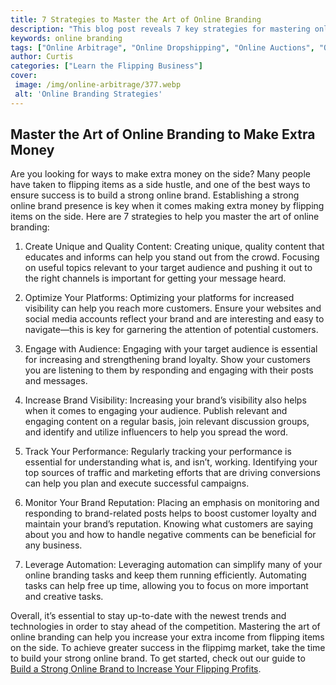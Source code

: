 ```yaml
---
title: 7 Strategies to Master the Art of Online Branding
description: "This blog post reveals 7 key strategies for mastering online branding for small business owners Learn how to strengthen your presence online and stand out from the competition"
keywords: online branding
tags: ["Online Arbitrage", "Online Dropshipping", "Online Auctions", "Online Retail Arbitrage", "Online Advertising", "Online Branding", "Online Reputation Management", "Online Negotiation", "Online Sales Psychology", "Online Market Research", "Online Product Photography", "Online Product Listing", "Online Customer Service", "Online Shipping and Logistics"]
author: Curtis
categories: ["Learn the Flipping Business"]
cover: 
 image: /img/online-arbitrage/377.webp
 alt: 'Online Branding Strategies'
---
```

## Master the Art of Online Branding to Make Extra Money

Are you looking for ways to make extra money on the side? Many people have taken to flipping items as a side hustle, and one of the best ways to ensure success is to build a strong online brand. Establishing a strong online brand presence is key when it comes making extra money by flipping items on the side. Here are 7 strategies to help you master the art of online branding:

1. Create Unique and Quality Content: Creating unique, quality content that educates and informs can help you stand out from the crowd. Focusing on useful topics relevant to your target audience and pushing it out to the right channels is important for getting your message heard. 

2. Optimize Your Platforms: Optimizing your platforms for increased visibility can help you reach more customers. Ensure your websites and social media accounts reflect your brand and are interesting and easy to navigate—this is key for garnering the attention of potential customers.

3. Engage with Audience: Engaging with your target audience is essential for increasing and strengthening brand loyalty. Show your customers you are listening to them by responding and engaging with their posts and messages.

4. Increase Brand Visibility: Increasing your brand’s visibility also helps when it comes to engaging your audience. Publish relevant and engaging content on a regular basis, join relevant discussion groups, and identify and utilize influencers to help you spread the word.

5. Track Your Performance: Regularly tracking your performance is essential for understanding what is, and isn’t, working. Identifying your top sources of traffic and marketing efforts that are driving conversions can help you plan and execute successful campaigns.

6. Monitor Your Brand Reputation: Placing an emphasis on monitoring and responding to brand-related posts helps to boost customer loyalty and maintain your brand’s reputation. Knowing what customers are saying about you and how to handle negative comments can be beneficial for any business. 

7. Leverage Automation: Leveraging automation can simplify many of your online branding tasks and keep them running efficiently. Automating tasks can help free up time, allowing you to focus on more important and creative tasks. 

Overall, it’s essential to stay up-to-date with the newest trends and technologies in order to stay ahead of the competition. Mastering the art of online branding can help you increase your extra income from flipping items on the side. To achieve greater success in the flippimg market, take the time to build your strong online brand. To get started, check out our guide to [Build a Strong Online Brand to Increase Your Flipping Profits](/online-branding).
